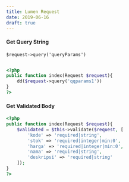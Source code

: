 ```yaml
---
title: Lumen Request
date: 2019-06-16 
draft: true
---
```


#### Get Query String

`$request->query('queryParams')`

```php

<?php
public function index(Request $request){
    dd($request->query('qqparams1'))
}
?>
```


#### Get Validated Body

``` php
<?php
public function index(Request $request){
    $validated = $this->validate($request, [
        'kode' => 'required|string',
        'stok' => 'required|integer|min:0',
        'harga' => 'required|integer|min:0',
        'nama' => 'required|string',
        'deskripsi' => 'required|string'
    ]);
}
?>
```

